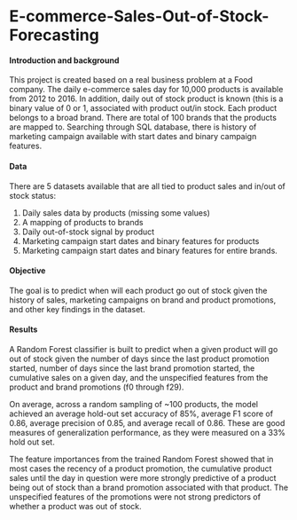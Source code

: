 # E-commerce-Sales-Out-of-Stock-Forecasting

#### Introduction and background
This project is created based on a real business problem at a Food company. 
The daily e-commerce sales day for 10,000 products is available from 2012 to 2016. In addition, daily out of stock product is known (this is a binary value of 0 or 1, associated with product out/in stock.
Each product belongs to a broad brand. There are total of 100 brands that the products are mapped to. 
Searching through SQL database, there is history of marketing campaign available with start dates and binary campaign features.

#### Data
There are 5 datasets available that are all tied to product sales and in/out of stock status:
1. Daily sales data by products (missing some values) 
2. A mapping of products to brands 
3. Daily out-of-stock signal by product 
4. Marketing campaign start dates and binary features for products 
5. Marketing campaign start dates and binary features for entire brands.

#### Objective
The goal is to predict when will each product go out of stock given the history of sales, marketing campaigns on brand and product promotions, and other key findings in the dataset.

#### Results
A Random Forest classifier is built to predict when a given product will go out of stock given the number of days since the last product promotion started, number of days since the last brand promotion started, the cumulative sales on a given day, and the unspecified features from the product and brand promotions (f0 through f29).

On average, across a random sampling of ~100 products, the model achieved an average hold-out set accuracy of 85%, average F1 score of 0.86, average precision of 0.85, and average recall of 0.86. These are good measures of generalization performance, as they were measured on a 33% hold out set. 

The feature importances from the trained Random Forest showed that in most cases the recency of a product promotion, the cumulative product sales until the day in question were more strongly predictive of a product being out of stock than a brand promotion associated with that product.  The unspecified features of the promotions were not strong predictors of whether a product was out of stock.
